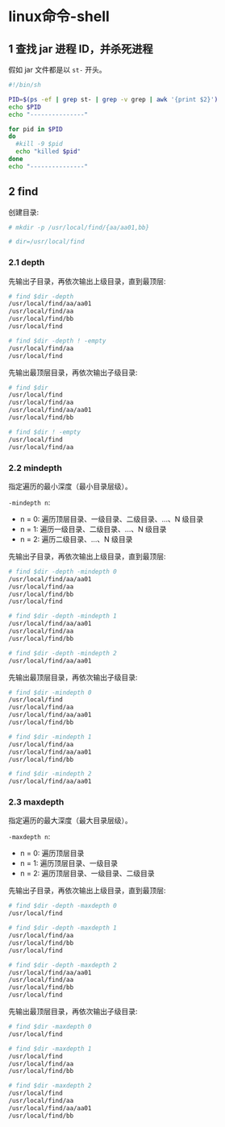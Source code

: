 # linux命令-shell

## 1 查找 jar 进程 ID，并杀死进程

假如 jar 文件都是以 ```st-``` 开头。

```bash
#!/bin/sh

PID=$(ps -ef | grep st- | grep -v grep | awk '{print $2}')
echo $PID
echo "---------------"

for pid in $PID
do
  #kill -9 $pid
  echo "killed $pid"
done
echo "---------------"
```

## 2 find

创建目录:

```bash
# mkdir -p /usr/local/find/{aa/aa01,bb}

# dir=/usr/local/find
```

### 2.1 depth

先输出子目录，再依次输出上级目录，直到最顶层:

```bash
# find $dir -depth
/usr/local/find/aa/aa01
/usr/local/find/aa
/usr/local/find/bb
/usr/local/find

# find $dir -depth ! -empty
/usr/local/find/aa
/usr/local/find
```

先输出最顶层目录，再依次输出子级目录:

```bash
# find $dir
/usr/local/find
/usr/local/find/aa
/usr/local/find/aa/aa01
/usr/local/find/bb

# find $dir ! -empty
/usr/local/find
/usr/local/find/aa
```

### 2.2 mindepth

指定遍历的最小深度（最小目录层级）。

```-mindepth n```:

- n = 0: 遍历顶层目录、一级目录、二级目录、...、N 级目录
- n = 1: 遍历一级目录、二级目录、...、N 级目录
- n = 2: 遍历二级目录、...、N 级目录

先输出子目录，再依次输出上级目录，直到最顶层:

```bash
# find $dir -depth -mindepth 0
/usr/local/find/aa/aa01
/usr/local/find/aa
/usr/local/find/bb
/usr/local/find

# find $dir -depth -mindepth 1
/usr/local/find/aa/aa01
/usr/local/find/aa
/usr/local/find/bb

# find $dir -depth -mindepth 2
/usr/local/find/aa/aa01
```

先输出最顶层目录，再依次输出子级目录:

```bash
# find $dir -mindepth 0
/usr/local/find
/usr/local/find/aa
/usr/local/find/aa/aa01
/usr/local/find/bb

# find $dir -mindepth 1
/usr/local/find/aa
/usr/local/find/aa/aa01
/usr/local/find/bb

# find $dir -mindepth 2
/usr/local/find/aa/aa01
```

### 2.3 maxdepth

指定遍历的最大深度（最大目录层级）。

```-maxdepth n```:

- n = 0: 遍历顶层目录
- n = 1: 遍历顶层目录、一级目录
- n = 2: 遍历顶层目录、一级目录、二级目录

先输出子目录，再依次输出上级目录，直到最顶层:

```bash
# find $dir -depth -maxdepth 0
/usr/local/find

# find $dir -depth -maxdepth 1
/usr/local/find/aa
/usr/local/find/bb
/usr/local/find

# find $dir -depth -maxdepth 2
/usr/local/find/aa/aa01
/usr/local/find/aa
/usr/local/find/bb
/usr/local/find
```

先输出最顶层目录，再依次输出子级目录:

```bash
# find $dir -maxdepth 0
/usr/local/find

# find $dir -maxdepth 1
/usr/local/find
/usr/local/find/aa
/usr/local/find/bb

# find $dir -maxdepth 2
/usr/local/find
/usr/local/find/aa
/usr/local/find/aa/aa01
/usr/local/find/bb
```
